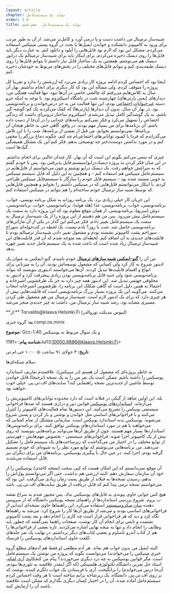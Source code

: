 ```yaml
---
layout: article
chapter: تولد یک سیستم‌عامل
order: 3.6
title: تولد یک سیستم‌عامل، بخش ششم
---
```





شبیه‌ساز ترمینال من داشت دست و پا در‌می آورد و کامل‌تر می‌شد. از آن به طور مرتب برای ورود به کامپیوتر دانشکده و خواندن ایمیل‌ها یا بحث در گروه پستی مینیکس استفاده می‌کردم. مشکل این بود که لازم بود فایل‌هایی را آپلود و دانلود کنم. به عبارت دیگر باید فایل‌ها را روی دیسک ذخیره می‌کردم. برای اینکار باید برای شبیه‌ساز ترمینالم یک درایور دیسک هم می‌نوشتم. همچنین به یک ساختار فایل نیاز داشتم تا بتوانم فایل‌ها را روی دیسک طبقه‌بندی کنم و بتوانم فایل‌های مختلف را در بخش‌های مربوط به خودشان ذخیره کنم. 

اینجا بود که احساس کردم ادامه پروژه کار زیادی می‌برد که ارزشش را ندارد و تقریبا کل پروژه را متوقف کردم. ولی مساله این بود که کار دیگری برای انجام نداشتم. بهار آن‌ سال به کلاس‌هایم می‌رفتم که چالشی خاصی در آن‌ها نبود. تنها فعالیت هفتگی من، دیدارهای (یعنی پارتی‌های) چهارشنبه شب در باشگاه اسپکتروم بود. با توجه به اینکه جزو دسته <abbr title="Social non-Animal">غیرحیوانات اجتماعی</abbr > بودم، این تنها فعالیت من به جز درس‌خواندن و برنامه‌نویسی بود. در بهار آن سال، بدون آن دیدارها (پارتی‌ها) که کمک می‌کردند یک کم-گوشه‌-گیر باشم، به یک گوشه‌گیر کامل تبدیل می‌شدم. اسپکتروم ساختار درونی‌ای داشت که زندگی اجتماعی را تسهیل می‌کرد و فکر نمی‌کنم برنامه‌های چندانی را در آن‌جا از دست داده باشم. آن برنامه‌ها برای من بسیار مهم بودند. در واقع، گاهی حتی به خاطر هیجان آن برنامه‌ها، نمی‌توانستم بخوابم. من قبل از بعضی‌ از برنامه‌ها، شب را با این تلاش می‌گذراندم که فردا با کمبود توانایی‌های اجتماعی‌ام چه کنم، چگونه دماغ بزرگم را مخفی کنم و در مورد نداشتن دوست‌دختر چه توضیحی بدهم. فکر کنم این یک مشکل همیشگی گیک‌ها است. 

چیزی که سعی‌ می‌کنم بگویم این است که آن بهار، کار چندان جالبی برای انجام نداشتم. در این میان فکر کردن به پروژه دیسک‌درایو/سیستم فایل پذیرفتی بود. پس با خودم گفتم که به سراغش خواهم رفت. یک دیسک درایو نوشتم و چون می‌خواستم از فایل‌هایم در سیستم‌عامل مینیکس هم استفاده کنم - و همچنین به این دلیل که فایل سیستم مینیکس به خوبی مستند شده بود - سیستم‌ فایل خودم را سازگار با سیستم‌فایل مینیکس طراحی کردم. با اینکار می‌توانستم فایل‌هایی که در مینیکس داشتم را بخوانم و همچنین فایل‌هایی که توسط شبیه ساز ترمینال خودم ساخته‌ام را هم بتوانم در مینیکس استفاده کنم. 

این جریان کار خیلی زیادی برد. یک برنامه روزانه به شکل برنامه نویسی، خواب، برنامه‌نویسی، خواب، برنامه‌نویسی، غذا (هله هوله)، برنامه‌نویسی، خواب، برنامه‌نویسی، دوش (سریع)، برنامه‌نویسی. از همان موقع معلوم بود که این پروژه دارد به سمت یک سیستم‌عامل پیش‌ می‌رود. پس من هم ذهنیتم از این پروژه را از یک شبیه‌ساز ترمینال به سمت یک سیستم‌عامل تغییر دادم. فکر می‌کنم این گذار در یکی از آن ماراتن‌های برنامه‌نویسی حاصل شد. شب یا روز؟ یادم نیست. یک لحظه در کت‌حوله‌ای سوراخ سوراخم پشت کامپیوتر نشسته بودم و مشغول تغییر دادن شبیه‌ساز ترمینالم بودم تا قابلیت‌های جدیدی به آن اضافه کنم. لحظه‌ای بعد متوجه شدم که آن قدر قابلیت‌های این شبیه‌ساز ترمینال زیاد شده است که باعث شده به یک سیستم‌عامل جدید تغییر چهره بدهد. 

من آن را <abbr title="Gnu-emacs of terminal emulation programs">**گنو-ایمکس شبیه سازهای ترمینال**</abbr > خودم نامیدم. گنو-ایمکس به عنوان یک ادیتور شروع به کار کرد ولی کسانی که مشغول توسعه‌اش بودند، آن را به میزبانی برای انواع و اقسام قابلیت‌ها تبدیل کردند. آن‌ها می‌خواستند ادیتوری بنویسند که بتواند برنامه‌نویسی شود ولی جنبه قابل برنامه‌نویسی بودن زیادی پیشرفت کرد و ادیتور به مخلوقی جهنمی تبدیل شد. این ادیتور همه چیز دارد به جز یک ظرفشویی آشپزخانه و احتمالا به همین دلیل است که گاهی شکلک این برنامه را، ظرفشویی آشپزخانه انتخاب می‌کنند. می‌گویند این یک پروژه بسیار بزرگ برنامه‌نویسی است که قابلیت‌هایی بیش از هر چیزی دارد که برای یک ادیتور لازم است. شبیه‌ساز ترمینال من هم مشغول طی کردن مسیری مشابه بود. رشد شبیه ساز ترمینال من، داشت به چیز جدیدی منجر می‌شد. 





<div class="email">
**از:** Torvalds@klaava.Helsinki.Fi (لینوس بندیکت توروالدز) 

**به:** گروه خبری comp.os.minix

**موضوع:** Gcc-1.40 و یک سوال مربوط به پوسیکس

**شناسه پیام:** <1191Jul13,10050.9886@klaava.Helsinki.Fi>

**تاریخ:** ۳ جولای ۹۱ ساعت۱۰:۰۰:۵۰ جی.ام.تی.

سلام شبکه‌ای‌ها،

به خاطر پروژه‌ای که مشغول آن هستم (در مینیکس)، علاقمندم تعاریف استاندارد پوسیکس را داشته باشم. ممکن است یک نفر من را به یک نسخه (ترجیحا) قابل خواندن توسط ماشین از جدیدترین نسخه راهنمایی کند؟ سایت‌های اف.تی.پی. خیلی خوب خواهند بود.
</div >


بله. این اولین شاهد از گیکی در فنلاند است که دارد محدوده‌ توانایی‌های کامپیوتریش را می‌آزماید. <abbr title="POSIX">استانداردهای پوسیکس</abbr> قوانین دور و درازی هستند که صدها فراخوانی سیستمی یونیکس را تشریح می‌کنند. این دستورها تمام فعالیت‌های کامپیوتر را کنترل می‌کنند و با فراخوانی‌های اساسی مثل خواندن و نوشتن و باز کردن و بستن شروع می‌شوند. پوسیکس بدنه استاندارد یونیکس است. سازمانی متشکل از تمام کسانی که می‌خواهند با هم در مورد استانداردهای یونیکس توافق کنند. برای برنامه‌نویس‌ها، استانداردها بسیار مهم هستند. چون از طریق آن‌ها می‌توانند برنامه‌هایی بنویسند که روی بیش از یک کامپیوتر اجرا شوند. فراخوانی‌های سیستمی - بخصوص مهم‌هایش - فهرستی از توابع مختلف را در اختیار من می‌گذاشت که زیرساخت‌های یک سیستم‌عامل را تشکیل می‌دهند. من برنامه‌هایی می‌نوشتم که توابع مورد نظر را به شیوه‌ای که خودم تصمیم گرفته بودم، اجرا کنند. در عین حال با پیگیری پوسیکس، برنامه‌های من برای دیگران نیز قابل استفاده می‌شدند. 

آن موقع نمی‌دانستم که این امکان هست که کپی سخت (نسخه کاغذی) پوسیکس را از خود آن سازمان سفارش دهم. البته ارزشی هم نداشت. حتی اگر می‌توانستم پول‌اش را بدهم، رسیدن نسخه‌ها به فنلاند از طریق پست زمان زیادی می‌گرفت. این بود که می‌خواستم نسخه‌ نرمی پیدا کنم که قابل دریافت از طریق سایت‌های اف.تی.پی. باشد. 

هیچ کس جوابی حاوی پیوندی به فایل‌های پوسیکس نداد. پس مجبور شدم به سراغ نقشه ب بروم. شروع بررسی استانداردها از راهنمای نسخه یونیکس دانشگاه که از سرویس دهنده‌ <abbr title="Sun Microsystems">سان میکروسیستمز</abbr > استفاده می‌کرد. این راهنماها حاوی نسخه‌ای ابتدایی از فراخوانی‌های اساسی بودند و می‌شد از طریق آن‌ها کار را شروع کرد. می‌شد به راهنماها نگاه کرد و دید که هر فراخوانی قرار است چه کاری را انجام دهد و بعد پشت کامپیوتر نشست و تابعی برای انجام آن کار نوشت. صفحات راهنما نمی‌گفتند که چطور باید وظایف را انجام داد و تنها به نتیجه نهایی اشاره می‌کردند. تازه بعضی از فراخوانی‌ها را هم از کتاب آندرو تاننباوم و بعضی کتاب‌های دیگر برداشتم. در نهایت یک نفر جلدهای کلفت حاوی استانداردهای پوسیکس را فرستاد. 

البته ایمیل من بدون جواب هم نماند. هر آدم مطلعی (و فقط هم آدم‌های مطلع گروه خبری مینیکس را می‌خواندند) می‌توانست بگوید که پروژه من نوشتن یک سیستم‌عامل است. مگر قوانین پوسیکس به چه درد دیگری می‌خوردند؟ پیام من کنجکاوی <abbr title="AriLemke">آری لمکه</abbr >، استاد حل تمرین دانشگاه تکنولوژی هلسینکی (که اگر اینقدر علاقمند به تئوری‌ها نبودم، آن‌جا درس می‌خواندم) را برانگیخت. آری با فرستادن یک جواب دلگرم کننده، نوشت که بر روی اف.تی.پی. دانشگاه، یک زیرشاخه برایم ساخته است تا هر وقت احساس کردم سیستم‌عامل آماده شده، آن را در اختیار کسان دیگری بگذارم که ممکن است علاقمند باشند آن را آزمایش کنند. 



